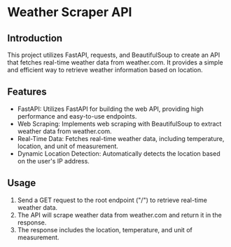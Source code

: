 # Weather Scraper API

## Introduction
This project utilizes FastAPI, requests, and BeautifulSoup to create an API that fetches real-time weather data from weather.com. It provides a simple and efficient way to retrieve weather information based on location.

## Features
- FastAPI: Utilizes FastAPI for building the web API, providing high performance and easy-to-use endpoints.
- Web Scraping: Implements web scraping with BeautifulSoup to extract weather data from weather.com.
- Real-Time Data: Fetches real-time weather data, including temperature, location, and unit of measurement.
- Dynamic Location Detection: Automatically detects the location based on the user's IP address.

## Usage
1. Send a GET request to the root endpoint ("/") to retrieve real-time weather data.
2. The API will scrape weather data from weather.com and return it in the response.
3. The response includes the location, temperature, and unit of measurement.

